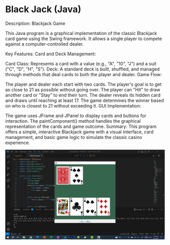 # Black Jack (Java)

Description: Blackjack Game

This Java program is a graphical implementation of the classic Blackjack card game using the Swing framework. It allows a single player to compete against a computer-controlled dealer.

Key Features:
Card and Deck Management:

Card Class: Represents a card with a value (e.g., "A", "10", "J") and a suit ("C", "D", "H", "S").
Deck: A standard deck is built, shuffled, and managed through methods that deal cards to both the player and dealer.
Game Flow:

The player and dealer each start with two cards. The player's goal is to get as close to 21 as possible without going over.
The player can "Hit" to draw another card or "Stay" to end their turn. The dealer reveals its hidden card and draws until reaching at least 17.
The game determines the winner based on who is closest to 21 without exceeding it.
GUI Implementation:

The game uses JFrame and JPanel to display cards and buttons for interaction.
The paintComponent() method handles the graphical representation of the cards and game outcome.
Summary:
This program offers a simple, interactive Blackjack game with a visual interface, card management, and basic game logic to simulate the classic casino experience.

![blackjack-java](images/jack.png)

